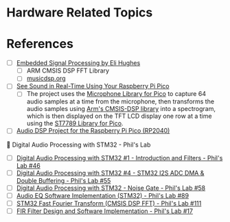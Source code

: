 # Hardware Related Topics



# References

- [ ] [Embedded Signal Processing by Eli Hughes](https://www.youtube.com/playlist?list=PLWM8NW5LEukizzSBHNYUk1fo8Rhg1ALMF)
  - [ ] ARM CMSIS DSP FFT Library
  - [ ] [musicdsp.org](https://www.musicdsp.org)
- [ ] [See Sound in Real-Time Using Your Raspberry Pi Pico](https://www.hackster.io/sandeep-mistry/see-sound-in-real-time-using-your-raspberry-pi-pico-d06cc5)
  - [ ] The project uses the [Microphone Library for Pico](https://github.com/ArmDeveloperEcosystem/microphone-library-for-pico) to capture 64 audio samples at a time from the microphone, then transforms the audio samples using [Arm's CMSIS-DSP library](https://arm-software.github.io/CMSIS_5/DSP/html/index.html) into a spectrogram, which is then displayed on the TFT LCD display one row at a time using the [ST7789 Library for Pico](https://github.com/ArmDeveloperEcosystem/st7798-library-for-pico).
- [ ] [Audio DSP Project for the Raspberry Pi Pico (RP2040)](https://github.com/playduck/pico-dsp)

:abacus: Digital Audio Processing with STM32 - Phil's Lab
- [ ] [Digital Audio Processing with STM32 #1   - Introduction and Filters - Phil's Lab #46](https://youtu.be/VDhmVrbSpqA)
- [ ] [Digital Audio Processing with STM32 #4   - STM32 I2S ADC DMA & Double Buffering - Phil's Lab #55](https://youtu.be/zlGSxZGwj-E)
- [ ] [Digital Audio Processing with STM32      - Noise Gate - Phil's Lab #58](https://youtu.be/q_Anc8KyrXI)
- [ ] [Audio EQ Software Implementation (STM32) - Phil's Lab #89](https://youtu.be/4o-_gUht_Xc)
- [ ] [STM32 Fast Fourier Transform (CMSIS DSP FFT) - Phil's Lab #111](https://youtu.be/d1KvgOwWvkM)
- [ ] [FIR Filter Design and Software Implementation - Phil's Lab #17](https://youtu.be/uNNNj9AZisM)

